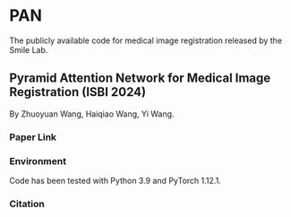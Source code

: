 # PAN
The publicly available code for medical image registration released by the Smile Lab.

## Pyramid Attention Network for Medical Image Registration (ISBI 2024)

By Zhuoyuan Wang, Haiqiao Wang, Yi Wang.

### Paper Link


### Environment
Code has been tested with Python 3.9 and PyTorch 1.12.1.

### Citation
